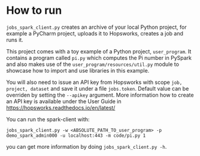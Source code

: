 # How to run

`jobs_spark_client.py` creates an archive of your local Python project, for example a PyCharm project, uploads it to
Hopsworks, creates a job and runs it.
 
This project comes with a toy example of a Python project, `user_program`. It contains a program called `pi.py` 
which computes the Pi number in PySpark and also makes use of the `user_program/resources/util.py` module to showcase
how to import and use libraries in this example. 
 
You will also need to issue an API key from Hopsworks with scope `job, project, dataset` and save it under a file
`jobs.token`. Default value can be overriden by setting the `--apikey` argument. More information how to
create an API key is available under the User Guide in https://hopsworks.readthedocs.io/en/latest/ 
  
You can run the spark-client with:
 
`jobs_spark_client.py -w <ABSOLUTE_PATH_TO_user_program> -p demo_spark_admin000 -u localhost:443 -m code/pi.py 1`
 
you can get more information by doing `jobs_spark_client.py -h`.